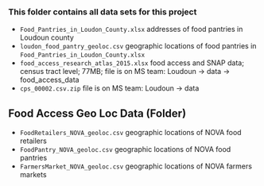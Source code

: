 ### This folder contains all data sets for this project

- `Food_Pantries_in_Loudon_County.xlsx` addresses of food pantries in Loudoun county
- `loudon_food_pantry_geoloc.csv` geographic locations of food pantries in `Food_Pantries_in_Loudon_County.xlsx`
- `food_access_research_atlas_2015.xlsx` food access and SNAP data; census tract level; 77MB; file is on MS team: Loudoun -> data -> food_access_data
- `cps_00002.csv.zip` file is on MS team: Loudoun -> data 
## Food Access Geo Loc Data (Folder)
- `FoodRetailers_NOVA_geoloc.csv` geographic locations of NOVA food retailers
- `FoodPantry_NOVA_geoloc.csv` geographic locations of NOVA food pantries
- `FarmersMarket_NOVA_geoloc.csv` geographic locations of NOVA farmers markets

